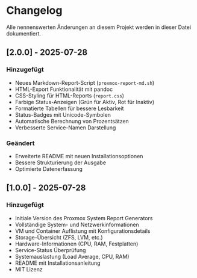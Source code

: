 # Changelog

Alle nennenswerten Änderungen an diesem Projekt werden in dieser Datei dokumentiert.

## [2.0.0] - 2025-07-28

### Hinzugefügt
- Neues Markdown-Report-Script (`proxmox-report-md.sh`)
- HTML-Export Funktionalität mit pandoc
- CSS-Styling für HTML-Reports (`report.css`)
- Farbige Status-Anzeigen (Grün für Aktiv, Rot für Inaktiv)
- Formatierte Tabellen für bessere Lesbarkeit
- Status-Badges mit Unicode-Symbolen
- Automatische Berechnung von Prozentsätzen
- Verbesserte Service-Namen Darstellung

### Geändert
- Erweiterte README mit neuen Installationsoptionen
- Bessere Strukturierung der Ausgabe
- Optimierte Datenerfassung

## [1.0.0] - 2025-07-28

### Hinzugefügt
- Initiale Version des Proxmox System Report Generators
- Vollständige System- und Netzwerkinformationen
- VM und Container Auflistung mit Konfigurationsdetails
- Storage-Übersicht (ZFS, LVM, etc.)
- Hardware-Informationen (CPU, RAM, Festplatten)
- Service-Status Überprüfung
- Systemauslastung (Load Average, CPU, RAM)
- README mit Installationsanleitung
- MIT Lizenz